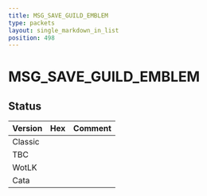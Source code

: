 ```yaml
---
title: MSG_SAVE_GUILD_EMBLEM
type: packets
layout: single_markdown_in_list
position: 498
---
```


# MSG_SAVE_GUILD_EMBLEM

## Status

Version | Hex | Comment
---------- | ---------- | ---------- 
Classic |  |  
TBC |  |  
WotLK |  |  
Cata |  |  

